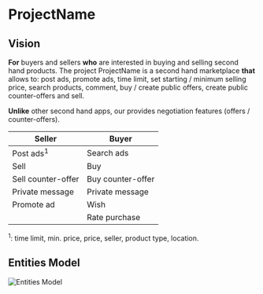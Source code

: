 # ProjectName

## Vision

**For** buyers and sellers **who** are interested in buying and selling second hand products. The project ProjectName is a second hand marketplace **that** allows to: post ads, promote ads, time limit, set starting / minimum selling price, search products, comment, buy / create public offers, create public counter-offers and sell.

**Unlike** other second hand apps, our provides negotiation features (offers / counter-offers).

| Seller            | Buyer             |
| ------------      | --------------    |
| Post ads<sup>1</sup>| Search ads        |
| Sell              | Buy               |
| Sell counter-offer| Buy counter-offer |
| Private message   | Private message   |
| Promote ad        | Wish              |
|                   | Rate purchase     |

<sup>1</sup>: time limit, min. price, price, seller, product type, location.

## Entities Model

![Entities Model](docs/entities.png)